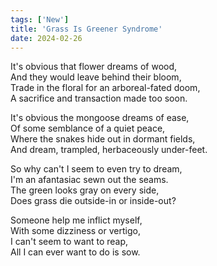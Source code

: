 ```yaml
---
tags: ['New']
title: 'Grass Is Greener Syndrome'
date: 2024-02-26
---
```


It's obvious that flower dreams of wood,  
And they would leave behind their bloom,  
Trade in the floral for an arboreal-fated doom,  
A sacrifice and transaction made too soon.

It's obvious the mongoose dreams of ease,  
Of some semblance of a quiet peace,  
Where the snakes hide out in dormant fields,  
And dream, trampled, herbaceously under-feet.

So why can't I seem to even try to dream,  
I'm an afantasiac sewn out the seams.  
The green looks gray on every side,  
Does grass die outside-in or inside-out?

Someone help me inflict myself,  
With some dizziness or vertigo,  
I can't seem to want to reap,  
All I can ever want to do is sow.
